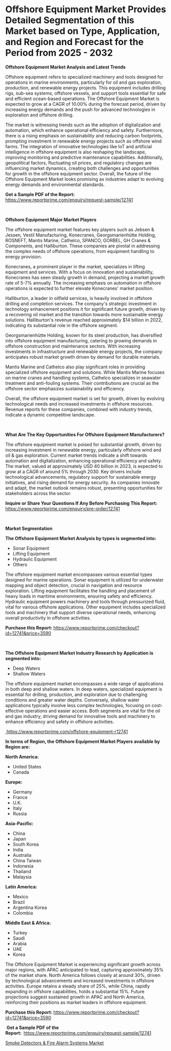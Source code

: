 <p><h1>Offshore Equipment Market Provides Detailed Segmentation of this Market based on Type, Application, and Region and Forecast for the Period from 2025 - 2032</h1></p><p><strong>Offshore Equipment Market Analysis and Latest Trends</strong></p>
<p><p>Offshore equipment refers to specialized machinery and tools designed for operations in marine environments, particularly for oil and gas exploration, production, and renewable energy projects. This equipment includes drilling rigs, sub-sea systems, offshore vessels, and support tools essential for safe and efficient ocean-based operations. The Offshore Equipment Market is expected to grow at a CAGR of 10.00% during the forecast period, driven by increasing energy demands and the push for advanced technologies in exploration and offshore drilling.</p><p>The market is witnessing trends such as the adoption of digitalization and automation, which enhance operational efficiency and safety. Furthermore, there is a rising emphasis on sustainability and reducing carbon footprints, prompting investment in renewable energy projects such as offshore wind farms. The integration of innovative technologies like IoT and artificial intelligence in offshore equipment is also reshaping the landscape, improving monitoring and predictive maintenance capabilities. Additionally, geopolitical factors, fluctuating oil prices, and regulatory changes are influencing market dynamics, creating both challenges and opportunities for growth in the offshore equipment sector. Overall, the future of the Offshore Equipment Market looks promising as industries adapt to evolving energy demands and environmental standards.</p></p>
<p><strong>Get a Sample PDF of the Report:&nbsp;</strong> <a href="https://www.reportprime.com/enquiry/request-sample/12741?utm_campaign=3497&utm_medium=2&utm_source=Github&utm_content=ia&utm_term=19032025&utm_id=offshore-equipment">https://www.reportprime.com/enquiry/request-sample/12741</a></p>
<p>&nbsp;</p>
<p><strong>Offshore Equipment Major Market Players</strong></p>
<p><p>The offshore equipment market features key players such as Jebsen & Jessen, Vestil Manufacturing, Konecranes, Georgsmarienhütte Holding, ROSNEFT, Mantis Marine, Cathelco, SPANCO, GORBEL, GH Cranes & Components, and Halliburton. These companies are pivotal in addressing the complex needs of offshore operations, from equipment handling to energy provision.</p><p>Konecranes, a prominent player in the market, specializes in lifting equipment and services. With a focus on innovation and sustainability, Konecranes has seen steady growth in demand, projecting a market growth rate of 5-7% annually. The increasing emphasis on automation in offshore operations is expected to further elevate Konecranes' market position.</p><p>Halliburton, a leader in oilfield services, is heavily involved in offshore drilling and completion services. The company's strategic investment in technology enhancement positions it for significant future growth, driven by a recovering oil market and the transition towards more sustainable energy solutions. Halliburton's revenue reached approximately $14 billion in 2022, indicating its substantial role in the offshore segment.</p><p>Georgsmarienhütte Holding, known for its steel production, has diversified into offshore equipment manufacturing, catering to growing demands in offshore construction and maintenance sectors. With increasing investments in infrastructure and renewable energy projects, the company anticipates robust market growth driven by demand for durable materials.</p><p>Mantis Marine and Cathelco also play significant roles in providing specialized offshore equipment and solutions. While Mantis Marine focuses on marine cranes and handling systems, Cathelco specializes in seawater treatment and anti-fouling systems. Their contributions are crucial as the offshore sector emphasizes sustainability and efficiency.</p><p>Overall, the offshore equipment market is set for growth, driven by evolving technological needs and increased investments in offshore resources. Revenue reports for these companies, combined with industry trends, indicate a dynamic competitive landscape.</p></p>
<p>&nbsp;</p>
<p><strong>What Are The Key Opportunities For Offshore Equipment Manufacturers?</strong></p>
<p><p>The offshore equipment market is poised for substantial growth, driven by increasing investment in renewable energy, particularly offshore wind and oil & gas exploration. Current market trends indicate a shift towards automation and digitalization, enhancing operational efficiency and safety. The market, valued at approximately USD 40 billion in 2023, is expected to grow at a CAGR of around 5% through 2030. Key drivers include technological advancements, regulatory support for sustainable energy initiatives, and rising demand for energy security. As companies innovate and adapt, the market outlook remains robust, presenting opportunities for stakeholders across the sector.</p></p>
<p><strong>Inquire or Share Your Questions If Any Before Purchasing This Report:</strong> <a href="https://www.reportprime.com/enquiry/pre-order/12741?utm_campaign=3497&utm_medium=2&utm_source=Github&utm_content=ia&utm_term=19032025&utm_id=offshore-equipment">https://www.reportprime.com/enquiry/pre-order/12741</a></p>
<p>&nbsp;</p>
<p><strong>Market Segmentation</strong></p>
<p><strong>The Offshore Equipment Market Analysis by types is segmented into:</strong></p>
<p><ul><li>Sonar Equipment</li><li>Lifting Equipment</li><li>Hydraulic Equipment</li><li>Others</li></ul></p>
<p><p>The offshore equipment market encompasses various essential types designed for marine operations. Sonar equipment is utilized for underwater mapping and object detection, crucial in navigation and resource exploration. Lifting equipment facilitates the handling and placement of heavy loads in maritime environments, ensuring safety and efficiency. Hydraulic equipment powers machinery and tools through pressurized fluid, vital for various offshore applications. Other equipment includes specialized tools and machinery that support diverse operational needs, enhancing overall productivity in offshore activities.</p></p>
<p><strong>Purchase this Report:&nbsp;</strong><a href="https://www.reportprime.com/checkout?id=12741&price=3590&utm_campaign=3497&utm_medium=2&utm_source=Github&utm_content=ia&utm_term=19032025&utm_id=offshore-equipment">https://www.reportprime.com/checkout?id=12741&price=3590</a></p>
<p>&nbsp;</p>
<p><strong>The Offshore Equipment Market Industry Research by Application is segmented into:</strong></p>
<p><ul><li>Deep Waters</li><li>Shallow Waters</li></ul></p>
<p><p>The offshore equipment market encompasses a wide range of applications in both deep and shallow waters. In deep waters, specialized equipment is essential for drilling, production, and exploration due to challenging conditions and greater water depths. Conversely, shallow water applications typically involve less complex technologies, focusing on cost-effective operations and easier access. Both segments are vital for the oil and gas industry, driving demand for innovative tools and machinery to enhance efficiency and safety in offshore activities.</p></p>
<p><a href="https://www.reportprime.com/offshore-equipment-r12741?utm_campaign=3497&utm_medium=2&utm_source=Github&utm_content=ia&utm_term=19032025&utm_id=offshore-equipment">&nbsp;https://www.reportprime.com/offshore-equipment-r12741</a></p>
<p><strong>In terms of Region, the Offshore Equipment Market Players available by Region are:</strong></p>
<p>
    <p> <strong> North America: </strong>
        <ul>
            <li>United States</li>
            <li>Canada</li>
        </ul>
        </p> 
    <p> <strong> Europe: </strong>
        <ul>
            <li>Germany</li>
            <li>France</li>
            <li>U.K.</li>
            <li>Italy</li>
            <li>Russia</li>
        </ul>
        </p> 
    <p> <strong> Asia-Pacific: </strong>
        <ul>
            <li>China</li>
            <li>Japan</li>
            <li>South Korea</li>
            <li>India</li>
            <li>Australia</li>
            <li>China Taiwan</li>
            <li>Indonesia</li>
            <li>Thailand</li>
            <li>Malaysia</li>
        </ul>
        </p> 
    <p> <strong> Latin America: </strong>
        <ul>
            <li>Mexico</li>
            <li>Brazil</li>
            <li>Argentina Korea</li>
            <li>Colombia</li>
        </ul>
        </p> 
    <p> <strong> Middle East & Africa: </strong>
        <ul>
            <li>Turkey</li>
            <li>Saudi</li>
            <li>Arabia</li>
            <li>UAE</li>
            <li>Korea</li>
        </ul>
    </p>
    </p>
<p><p>The Offshore Equipment Market is experiencing significant growth across major regions, with APAC anticipated to lead, capturing approximately 35% of the market share. North America follows closely at around 30%, driven by technological advancements and increased investments in offshore activities. Europe retains a steady share of 25%, while China, rapidly expanding in offshore capabilities, holds a substantial 15%. Future projections suggest sustained growth in APAC and North America, reinforcing their positions as market leaders in offshore equipment.</p></p>
<p><strong>Purchase this Report: </strong><a href="https://www.reportprime.com/checkout?id=12741&price=3590&utm_campaign=3497&utm_medium=2&utm_source=Github&utm_content=ia&utm_term=19032025&utm_id=offshore-equipment">https://www.reportprime.com/checkout?id=12741&price=3590</a></p>
<p>&nbsp;<strong>Get a Sample PDF of the Report:&nbsp;&nbsp;</strong><a href="https://www.reportprime.com/enquiry/request-sample/12741?utm_campaign=3497&utm_medium=2&utm_source=Github&utm_content=ia&utm_term=19032025&utm_id=offshore-equipment">https://www.reportprime.com/enquiry/request-sample/12741</a></p>
<p><strong></strong></p>
<p><p><a href="https://github.com/carylgrinko/Market-Research-Report-List-1/blob/main/smoke-detectors-fire-alarm-systems-market.md?utm_campaign=3497&utm_medium=2&utm_source=Github&utm_content=ia&utm_term=19032025&utm_id=offshore-equipment">Smoke Detectors & Fire Alarm Systems Market</a></p></p>